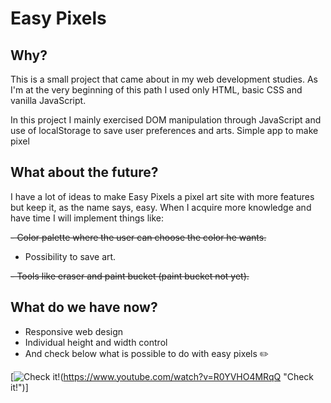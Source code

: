 # Easy Pixels

## Why?

This is a small project that came about in my web development studies. As I'm at the very beginning of this path I used only HTML, basic CSS and vanilla JavaScript.

In this project I mainly exercised DOM manipulation through JavaScript and use of localStorage to save user preferences and arts.
Simple app to make pixel 

## What about the future?
I have a lot of ideas to make Easy Pixels a pixel art site with more features but keep it, as the name says, easy. When I acquire more knowledge and have time I will implement things like:

~~- Color palette where the user can choose the color he wants.~~

- Possibility to save art.

~~- Tools like eraser and paint bucket (paint bucket not yet).~~

## What do we have now?

- Responsive web design
- Individual height and width control
- And check below what is possible to do with easy pixels :pencil2:

[![Check it!](https://i.ytimg.com/vi/R0YVHO4MRqQ/maxresdefault.jpg)(https://www.youtube.com/watch?v=R0YVHO4MRqQ "Check it!")]